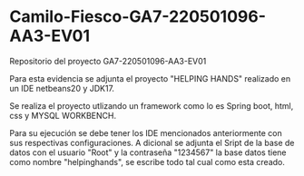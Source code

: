 # Camilo-Fiesco-GA7-220501096-AA3-EV01
Repositorio del proyecto GA7-220501096-AA3-EV01 



Para esta evidencia se adjunta el proyecto "HELPING HANDS" realizado en un IDE netbeans20 y JDK17.

Se realiza el proyecto utlizando un framework como lo es Spring boot, html, css y MYSQL WORKBENCH.

Para su ejecución se debe tener los IDE mencionados anteriormente con sus respectivas configuraciones. A dicional se adjunta el Sript de la base de datos con el usuario "Root" y la contraseña "1234567" la base datos tiene como nombre "helpinghands", se escribe todo tal cual como esta creado.
